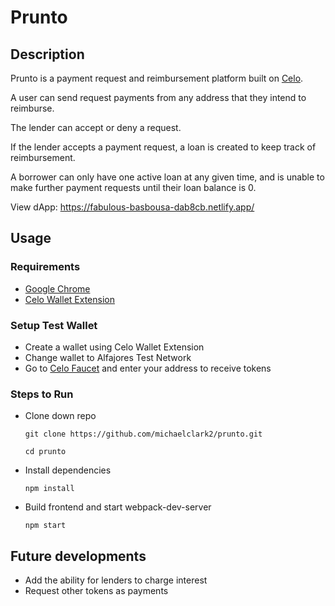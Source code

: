 # Prunto

## Description

Prunto is a payment request and reimbursement platform built on [Celo](https://www.celo.org).

A user can send request payments from any address that they intend to reimburse.

The lender can accept or deny a request.

If the lender accepts a payment request, a loan is created to keep track of reimbursement.

A borrower can only have one active loan at any given time, and is unable to make further payment requests until their loan balance is 0.

View dApp: https://fabulous-basbousa-dab8cb.netlify.app/

## Usage

### Requirements

- [Google Chrome](https://www.google.com/chrome)
- [Celo Wallet Extension](https://chrome.google.com/webstore/detail/celoextensionwallet/kkilomkmpmkbdnfelcpgckmpcaemjcdh)

### Setup Test Wallet

- Create a wallet using Celo Wallet Extension
- Change wallet to Alfajores Test Network
- Go to [Celo Faucet](https://celo.org/developers/faucet) and enter your address to receive tokens

### Steps to Run

- Clone down repo

  `git clone https://github.com/michaelclark2/prunto.git`

  `cd prunto`

- Install dependencies

  `npm install`

- Build frontend and start webpack-dev-server

  `npm start`

## Future developments

- Add the ability for lenders to charge interest
- Request other tokens as payments
